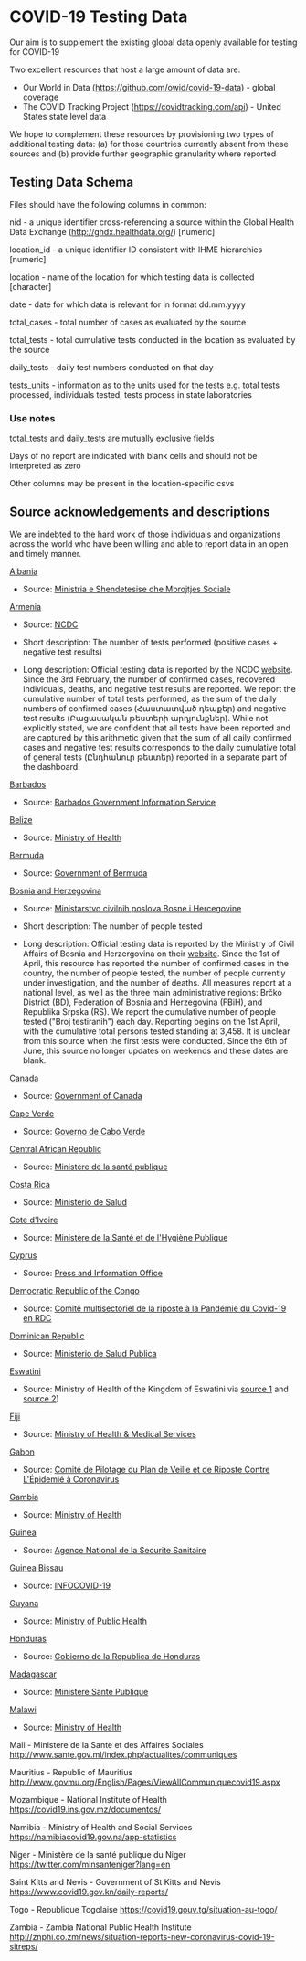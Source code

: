 # COVID-19 Testing Data

Our aim is to supplement the existing global data openly available for testing for COVID-19

Two excellent resources that host a large amount of data are:

 - Our World in Data (https://github.com/owid/covid-19-data) - global coverage
 - The COVID Tracking Project (https://covidtracking.com/api) - United States state level data

 We hope to complement these resources by provisioning two types of additional testing data: (a) for those countries currently absent from these sources and (b) provide further geographic granularity where reported

## Testing Data Schema
Files should have the following columns in common:

nid - a unique identifier cross-referencing a source within the Global Health Data Exchange (http://ghdx.healthdata.org/) [numeric]

location_id - a unique identifier ID consistent with IHME hierarchies [numeric]

location - name of the location for which testing data is collected [character]

date - date for which data is relevant for in format dd.mm.yyyy

total_cases - total number of cases as evaluated by the source

total_tests - total cumulative tests conducted in the location as evaluated by the source

daily_tests - daily test numbers conducted on that day

tests_units - information as to the units used for the tests e.g. total tests processed, individuals tested, tests process in state laboratories

### Use notes

total_tests and daily_tests are mutually exclusive fields

Days of no report are indicated with blank cells and should not be interpreted as zero

Other columns may be present in the location-specific csvs

## Source acknowledgements and descriptions

We are indebted to the hard work of those individuals and organizations across the world who have been willing and able to report data in an open and timely manner.

[Albania](data/albania_tests.csv)
* Source: [Ministria e Shendetesise dhe Mbrojtjes Sociale](https://new.shendetesia.gov.al/category/lajme/)

[Armenia](data/armenia_tests.csv)
* Source: [NCDC](https://ncdc.am/coronavirus/confirmed-cases-by-days/)

* Short description: The number of tests performed (positive cases + negative test results)

* Long description: Official testing data is reported by the NCDC [website](https://ncdc.am/coronavirus/confirmed-cases-by-days/). Since the 3rd February, the number of confirmed cases, recovered individuals, deaths, and negative test results are reported.
We report the cumulative number of total tests performed, as the sum of the daily numbers of confirmed cases (Հաստատված դեպքեր) and negative test results (Բացասական թեստերի արդյունքներ). While not explicitly stated, we are confident that all tests have been reported and are captured by this arithmetic given that the sum of all daily confirmed cases and negative test results corresponds to the daily cumulative total of general tests (Ընդհանուր թեստեր) reported in a separate part of the dashboard.

[Barbados](data/barbados_tests.csv)
* Source: [Barbados Government Information Service](https://gisbarbados.gov.bb/covid-19/)

[Belize](data/belize_tests.csv)
* Source: [Ministry of Health](https://www.facebook.com/pg/dhsbelize/posts/)

[Bermuda](data/bermuda_tests.csv)
* Source: [Government of Bermuda](https://www.gov.bm/news)

[Bosnia and Herzegovina](data/bosnia_and_herzegovina_tests.csv)
* Source: [Ministarstvo civilnih poslova Bosne i Hercegovine](http://mcp.gov.ba/publication/read/epidemioloska-slika-covid-19?lang=bs)

* Short description: The number of people tested

* Long description: Official testing data is reported by the Ministry of Civil Affairs of Bosnia and Herzergovina on their [website](http://mcp.gov.ba/publication/read/epidemioloska-slika-covid-19?lang=bs). Since the 1st of April, this resource has reported the number of confirmed cases in the country, the number of people tested, the number of people currently under investigation, and the number of deaths. All measures report at a national level, as well as the three main administrative regions: Brčko District (BD), Federation of Bosnia and Herzegovina (FBiH), and Republika Srpska (RS). 
We report the cumulative number of people tested ("Broj testiranih") each day.
Reporting begins on the 1st April, with the cumulative total persons tested standing at 3,458. It is unclear from this source when the first tests were conducted. Since the 6th of June, this source no longer updates on weekends and these dates are blank.

[Canada](data/canada_tests.csv)
* Source: [Government of Canada](https://www.canada.ca/en/public-health/services/diseases/2019-novel-coronavirus-infection.html)

[Cape Verde](data/cape_verde_tests.csv)
* Source: [Governo de Cabo Verde](https://covid19.cv/)

[Central African Republic](data/central_african_republic_tests.csv)
* Source: [Ministère de la santé publique](http://www.msp-centrafrique.net/index.php?query=covid&id=home)

[Costa Rica](data/costa_rica_tests.csv)
* Source: [Ministerio de Salud](http://geovision.uned.ac.cr/oges/#descargas)

[Cote d'Ivoire](data/cote_d'ivoire_tests.csv)
* Source: [Ministère de la Santé et de l'Hygiène Publique](https://www.facebook.com/Mshpci/)

[Cyprus](data/cyprus_tests.csv)
* Source: [Press and Information Office](https://www.pio.gov.cy/coronavirus/press.html)

[Democratic Republic of the Congo](data/democratic_republic_of_the_congo_tests.csv)
* Source: [Comité multisectoriel de la riposte à la Pandémie du Covid-19 en RDC](https://us3.campaign-archive.com/home/?u=b34a30571d429859fb249533d&id=1d019331c1)

[Dominican Republic](data/dominican_republic_tests.csv)
* Source: [Ministerio de Salud Publica](http://digepisalud.gob.do/documentos/?drawer=Vigilancia%20Epidemiologica*Alertas%20epidemiologicas*Coronavirus*Nacional*Boletin%20Especial%20COVID-19)

[Eswatini](data/eswatini_tests.csv) 
* Source: Ministry of Health of the Kingdom of Eswatini via [source 1](http://www.gov.sz/index.php/covid-19-corona-virus/covid-19-press-statements-2020) and [source 2](https://datastudio.google.com/embed/u/0/reporting/b847a713-0793-40ce-8196-e37d1cc9d720/page/2a0LB))

[Fiji](data/fiji_tests.csv)
* Source: [Ministry of Health & Medical Services](http://www.health.gov.fj/covid-19-updates/)

[Gabon](data/gabon_tests.csv) 
* Source: [Comité de Pilotage du Plan de Veille et de Riposte Contre L'Épidemié à Coronavirus](https://infocovid.ga/lactualite-covid-19/)

[Gambia](data/gambia_tests.csv)
* Source: [Ministry of Health](http://www.moh.gov.gm/covid-19-report/)

[Guinea](data/guinea_tests.csv) 
* Source: [Agence National de la Securite Sanitaire](https://anss-guinee.org/welcome)

[Guinea Bissau](data/guineabissau_tests.csv)
* Source: [INFOCOVID-19](https://covid19gb.com/noticias/)

[Guyana](data/guyana_tests.csv)
* Source: [Ministry of Public Health](https://health.gov.gy/)

[Honduras](data/honduras_tests.csv)
* Source: [Gobierno de la Republica de Honduras](http://www.salud.gob.hn/site/index.php/covid19)

[Madagascar](data/madagascar_tests.csv)
* Source: [Ministere Sante Publique](http://www.sante.gov.mg/ministere-sante-publique/category/coronavirus/)

[Malawi](data/malawi_tests.csv)
* Source: [Ministry of Health](https://covid19.health.gov.mw/)

Mali - Ministere de la Sante et des Affaires Sociales http://www.sante.gov.ml/index.php/actualites/communiques

Mauritius - Republic of Mauritius http://www.govmu.org/English/Pages/ViewAllCommuniquecovid19.aspx

Mozambique - National Institute of Health https://covid19.ins.gov.mz/documentos/

Namibia - Ministry of Health and Social Services https://namibiacovid19.gov.na/app-statistics

Niger - Ministère de la santé publique du Niger https://twitter.com/minsanteniger?lang=en

Saint Kitts and Nevis - Government of St Kitts and Nevis https://www.covid19.gov.kn/daily-reports/

Togo - Republique Togolaise https://covid19.gouv.tg/situation-au-togo/

Zambia - Zambia National Public Health Institute http://znphi.co.zm/news/situation-reports-new-coronavirus-covid-19-sitreps/
